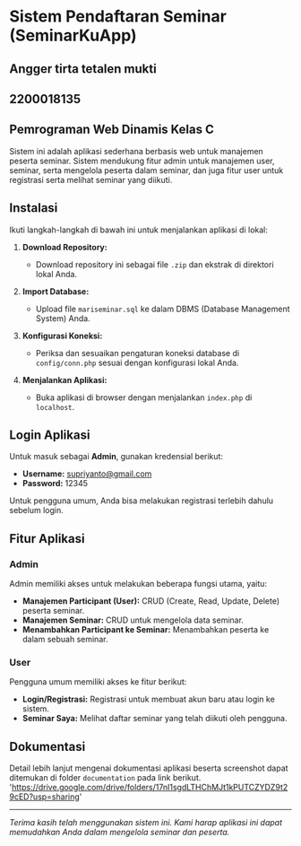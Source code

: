 # Sistem Pendaftaran Seminar (SeminarKuApp)

## Angger tirta tetalen mukti
## 2200018135
## Pemrograman Web Dinamis Kelas C
Sistem ini adalah aplikasi sederhana berbasis web untuk manajemen peserta seminar. Sistem mendukung fitur admin untuk manajemen user, seminar, serta mengelola peserta dalam seminar, dan juga fitur user untuk registrasi serta melihat seminar yang diikuti.

## Instalasi

Ikuti langkah-langkah di bawah ini untuk menjalankan aplikasi di lokal:

1. **Download Repository:**
   - Download repository ini sebagai file `.zip` dan ekstrak di direktori lokal Anda.

2. **Import Database:**
   - Upload file `mariseminar.sql` ke dalam DBMS (Database Management System) Anda.

3. **Konfigurasi Koneksi:**
   - Periksa dan sesuaikan pengaturan koneksi database di `config/conn.php` sesuai dengan konfigurasi lokal Anda.

4. **Menjalankan Aplikasi:**
   - Buka aplikasi di browser dengan menjalankan `index.php` di `localhost`.

## Login Aplikasi

Untuk masuk sebagai **Admin**, gunakan kredensial berikut:
- **Username:** supriyanto@gmail.com
- **Password:** 12345

Untuk pengguna umum, Anda bisa melakukan registrasi terlebih dahulu sebelum login.

## Fitur Aplikasi

### Admin
Admin memiliki akses untuk melakukan beberapa fungsi utama, yaitu:
- **Manajemen Participant (User):** CRUD (Create, Read, Update, Delete) peserta seminar.
- **Manajemen Seminar:** CRUD untuk mengelola data seminar.
- **Menambahkan Participant ke Seminar:** Menambahkan peserta ke dalam sebuah seminar.

### User
Pengguna umum memiliki akses ke fitur berikut:
- **Login/Registrasi:** Registrasi untuk membuat akun baru atau login ke sistem.
- **Seminar Saya:** Melihat daftar seminar yang telah diikuti oleh pengguna.

## Dokumentasi

Detail lebih lanjut mengenai dokumentasi aplikasi beserta screenshot dapat ditemukan di folder `documentation` pada link berikut.
'https://drive.google.com/drive/folders/17nI1sgdLTHChMJt1kPUTCZYDZ9t29cED?usp=sharing'

---

*Terima kasih telah menggunakan sistem ini. Kami harap aplikasi ini dapat memudahkan Anda dalam mengelola seminar dan peserta.*

